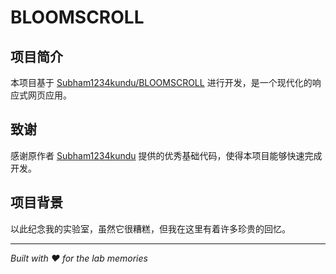 # BLOOMSCROLL

## 项目简介

本项目基于 [Subham1234kundu/BLOOMSCROLL](https://github.com/Subham1234kundu/BLOOMSCROLL) 进行开发，是一个现代化的响应式网页应用。

## 致谢

感谢原作者 [Subham1234kundu](https://github.com/Subham1234kundu) 提供的优秀基础代码，使得本项目能够快速完成开发。

## 项目背景

以此纪念我的实验室，虽然它很糟糕，但我在这里有着许多珍贵的回忆。

---

*Built with ❤️ for the lab memories*